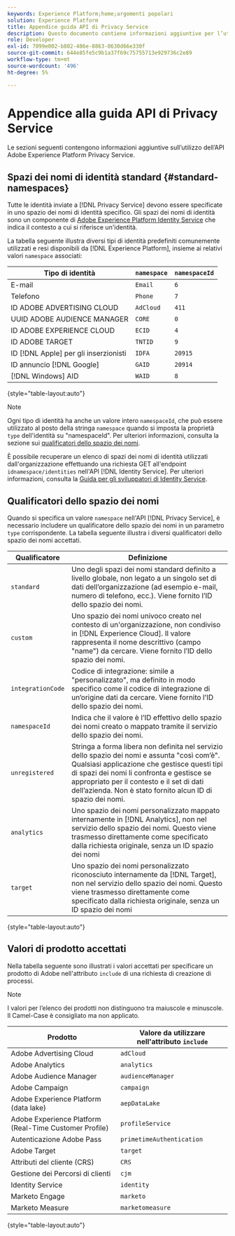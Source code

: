 ```yaml
---
keywords: Experience Platform;home;argomenti popolari
solution: Experience Platform
title: Appendice guida API di Privacy Service
description: Questo documento contiene informazioni aggiuntive per l’utilizzo dell’API Privacy Service.
role: Developer
exl-id: 7099e002-b802-486e-8863-0630d66e330f
source-git-commit: 644e85fe5c9b1a37f69c75755713e929736c2e89
workflow-type: tm+mt
source-wordcount: '496'
ht-degree: 5%

---
```


# Appendice alla guida API di Privacy Service

Le sezioni seguenti contengono informazioni aggiuntive sull’utilizzo dell’API Adobe Experience Platform Privacy Service.

## Spazi dei nomi di identità standard {#standard-namespaces}

Tutte le identità inviate a [!DNL Privacy Service] devono essere specificate in uno spazio dei nomi di identità specifico. Gli spazi dei nomi di identità sono un componente di [Adobe Experience Platform Identity Service](../../identity-service/home.md) che indica il contesto a cui si riferisce un&#39;identità.

La tabella seguente illustra diversi tipi di identità predefiniti comunemente utilizzati e resi disponibili da [!DNL Experience Platform], insieme ai relativi valori `namespace` associati:

| Tipo di identità | `namespace` | `namespaceId` |
| --- | --- | --- |
| E-mail | `Email` | `6` |
| Telefono | `Phone` | `7` |
| ID ADOBE ADVERTISING CLOUD | `AdCloud` | `411` |
| UUID ADOBE AUDIENCE MANAGER | `CORE` | `0` |
| ID ADOBE EXPERIENCE CLOUD | `ECID` | `4` |
| ID ADOBE TARGET | `TNTID` | `9` |
| ID [!DNL Apple] per gli inserzionisti | `IDFA` | `20915` |
| ID annuncio [!DNL Google] | `GAID` | `20914` |
| [!DNL Windows] AID | `WAID` | `8` |

{style="table-layout:auto"}

>[!NOTE]
>
>Ogni tipo di identità ha anche un valore intero `namespaceId`, che può essere utilizzato al posto della stringa `namespace` quando si imposta la proprietà `type` dell&#39;identità su &quot;namespaceId&quot;. Per ulteriori informazioni, consulta la sezione sui [qualificatori dello spazio dei nomi](#namespace-qualifiers).

È possibile recuperare un elenco di spazi dei nomi di identità utilizzati dall&#39;organizzazione effettuando una richiesta GET all&#39;endpoint `idnamespace/identities` nell&#39;API [!DNL Identity Service]. Per ulteriori informazioni, consulta la [Guida per gli sviluppatori di Identity Service](../../identity-service/api/getting-started.md).

## Qualificatori dello spazio dei nomi

Quando si specifica un valore `namespace` nell&#39;API [!DNL Privacy Service], è necessario includere un qualificatore dello spazio dei nomi **&#x200B;**&#x200B;in un parametro `type` corrispondente. La tabella seguente illustra i diversi qualificatori dello spazio dei nomi accettati.

| Qualificatore | Definizione |
| --------- | ---------- |
| `standard` | Uno degli spazi dei nomi standard definito a livello globale, non legato a un singolo set di dati dell’organizzazione (ad esempio e-mail, numero di telefono, ecc.). Viene fornito l’ID dello spazio dei nomi. |
| `custom` | Uno spazio dei nomi univoco creato nel contesto di un&#39;organizzazione, non condiviso in [!DNL Experience Cloud]. Il valore rappresenta il nome descrittivo (campo &quot;name&quot;) da cercare. Viene fornito l’ID dello spazio dei nomi. |
| `integrationCode` | Codice di integrazione: simile a &quot;personalizzato&quot;, ma definito in modo specifico come il codice di integrazione di un’origine dati da cercare. Viene fornito l’ID dello spazio dei nomi. |
| `namespaceId` | Indica che il valore è l’ID effettivo dello spazio dei nomi creato o mappato tramite il servizio dello spazio dei nomi. |
| `unregistered` | Stringa a forma libera non definita nel servizio dello spazio dei nomi e assunta &quot;così com’è&quot;. Qualsiasi applicazione che gestisce questi tipi di spazi dei nomi li confronta e gestisce se appropriato per il contesto e il set di dati dell’azienda. Non è stato fornito alcun ID di spazio dei nomi. |
| `analytics` | Uno spazio dei nomi personalizzato mappato internamente in [!DNL Analytics], non nel servizio dello spazio dei nomi. Questo viene trasmesso direttamente come specificato dalla richiesta originale, senza un ID spazio dei nomi |
| `target` | Uno spazio dei nomi personalizzato riconosciuto internamente da [!DNL Target], non nel servizio dello spazio dei nomi. Questo viene trasmesso direttamente come specificato dalla richiesta originale, senza un ID spazio dei nomi |

{style="table-layout:auto"}

## Valori di prodotto accettati

Nella tabella seguente sono illustrati i valori accettati per specificare un prodotto di Adobe nell&#39;attributo `include` di una richiesta di creazione di processi.

>[!NOTE]
>
>I valori per l’elenco dei prodotti non distinguono tra maiuscole e minuscole. Il Camel-Case è consigliato ma non applicato.

| Prodotto | Valore da utilizzare nell&#39;attributo `include` |
| --- | --- |
| Adobe Advertising Cloud | `adCloud` |
| Adobe Analytics | `analytics` |
| Adobe Audience Manager | `audienceManager` |
| Adobe Campaign | `campaign` |
| Adobe Experience Platform (data lake) | `aepDataLake` |
| Adobe Experience Platform (Real-Time Customer Profile) | `profileService` |
| Autenticazione Adobe Pass | `primetimeAuthentication` |
| Adobe Target | `target` |
| Attributi del cliente (CRS) | `CRS` |
| Gestione dei Percorsi di clienti | `cjm` |
| Identity Service | `identity` |
| Marketo Engage | `marketo` |
| Marketo Measure | `marketomeasure` |

{style="table-layout:auto"}
